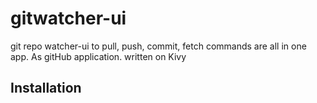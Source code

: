 gitwatcher-ui
=============

git repo watcher-ui to pull, push, commit, fetch commands are all in one app. As gitHub application. written on Kivy

Installation
------------
